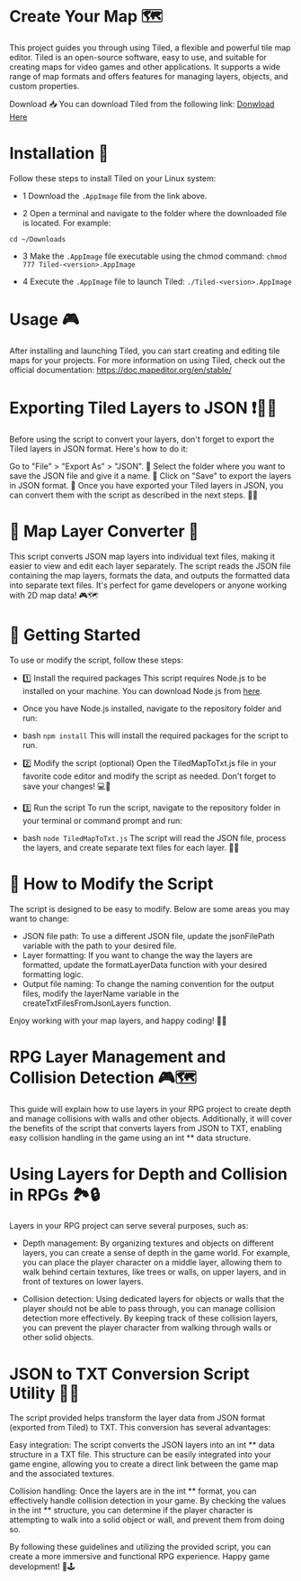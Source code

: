 # Create Your Map 🗺️
This project guides you through using Tiled, a flexible and powerful tile map editor. Tiled is an open-source software, easy to use, and suitable for creating maps for video games and other applications. It supports a wide range of map formats and offers features for managing layers, objects, and custom properties.

Download 📥
You can download Tiled from the following link:
[Donwload Here](https://thorbjorn.itch.io/tiled/download/eyJpZCI6Mjg3NjgsImV4cGlyZXMiOjE2ODEyNTA3NjJ9.POqFr1km6fsyawRy3eiqgxOU70k%3d)

# Installation 🔧
Follow these steps to install Tiled on your Linux system:

 - 1 Download the `.AppImage` file from the link above.

 - 2 Open a terminal and navigate to the folder where the downloaded file is located. For example:

 `cd ~/Downloads`

 - 3 Make the `.AppImage` file executable using the chmod command:
`chmod 777 Tiled-<version>.AppImage`

 - 4 Execute the `.AppImage` file to launch Tiled:
`./Tiled-<version>.AppImage`

# Usage 🎮
After installing and launching Tiled, you can start creating and editing tile maps for your projects. For more information on using Tiled, check out the official documentation: https://doc.mapeditor.org/en/stable/

# Exporting Tiled Layers to JSON ❗️🔺📑
Before using the script to convert your layers, don't forget to export the Tiled layers in JSON format. Here's how to do it:

Go to "File" > "Export As" > "JSON". 📁
Select the folder where you want to save the JSON file and give it a name. 📝
Click on "Save" to export the layers in JSON format. 💾
Once you have exported your Tiled layers in JSON, you can convert them with the script as described in the next steps. 📂🚀

# 🌟 Map Layer Converter 🌟
This script converts JSON map layers into individual text files, making it easier to view and edit each layer separately. The script reads the JSON file containing the map layers, formats the data, and outputs the formatted data into separate text files. It's perfect for game developers or anyone working with 2D map data! 🎮🗺️

# 🚀 Getting Started
To use or modify the script, follow these steps:

- 1️⃣ Install the required packages
This script requires Node.js to be installed on your machine. You can download Node.js from [here](https://nodejs.org/en).

- Once you have Node.js installed, navigate to the repository folder and run:

 - bash `npm install` This will install the required packages for the script to run.

- 2️⃣ Modify the script (optional)
Open the TiledMapToTxt.js file in your favorite code editor and modify the script as needed. Don't forget to save your changes! 💻🔧

- 3️⃣ Run the script
To run the script, navigate to the repository folder in your terminal or command prompt and run:

- bash `node TiledMapToTxt.js` The script will read the JSON file, process the layers, and create separate text files for each layer. 📄✨

# 🔧 How to Modify the Script
The script is designed to be easy to modify. Below are some areas you may want to change:

- JSON file path: To use a different JSON file, update the jsonFilePath variable with the path to your desired file.
- Layer formatting: If you want to change the way the layers are formatted, update the formatLayerData function with your desired formatting logic.
- Output file naming: To change the naming convention for the output files, modify the layerName variable in the createTxtFilesFromJsonLayers function.

Enjoy working with your map layers, and happy coding! 🎈🎉

# RPG Layer Management and Collision Detection 🎮🗺️
This guide will explain how to use layers in your RPG project to create depth and manage collisions with walls and other objects. Additionally, it will cover the benefits of the script that converts layers from JSON to TXT, enabling easy collision handling in the game using an int ** data structure.

# Using Layers for Depth and Collision in RPGs 🏞️🔒
Layers in your RPG project can serve several purposes, such as:

- Depth management: By organizing textures and objects on different layers, you can create a sense of depth in the game world. For example, you can place the player character on a middle layer, allowing them to walk behind certain textures, like trees or walls, on upper layers, and in front of textures on lower layers.

- Collision detection:
Using dedicated layers for objects or walls that the player should not be able to pass through, you can manage collision detection more effectively. By keeping track of these collision layers, you can prevent the player character from walking through walls or other solid objects.

# JSON to TXT Conversion Script Utility 🔄📄
The script provided helps transform the layer data from JSON format (exported from Tiled) to TXT. This conversion has several advantages:

Easy integration: The script converts the JSON layers into an int ** data structure in a TXT file. This structure can be easily integrated into your game engine, allowing you to create a direct link between the game map and the associated textures.

Collision handling: Once the layers are in the int ** format, you can effectively handle collision detection in your game. By checking the values in the int ** structure, you can determine if the player character is attempting to walk into a solid object or wall, and prevent them from doing so.

By following these guidelines and utilizing the provided script, you can create a more immersive and functional RPG experience. Happy game development! 🎉🕹️
